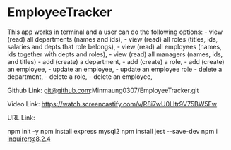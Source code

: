 # EmployeeTracker

This app works in terminal and a user can do the following options: - view (read) all departments (names and ids), - view (read) all roles (titles, ids, salaries and depts that role belongs), - view (read) all employees (names, ids together with depts and roles), - view (read) all managers (names, ids, and titles) - add (create) a department, - add (create) a role, - add (create) an employee, - update an employee, - update an employee role - delete a department, - delete a role, - delete an employee,

Github Link: git@github.com:Minmaung0307/EmployeeTracker.git

Video Link: https://watch.screencastify.com/v/R8i7wU0LItr9V75BW5Fw


URL Link:

npm init -y
npm install express mysql2
npm install jest --save-dev
npm i inquirer@8.2.4
